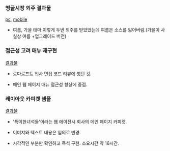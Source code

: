 ### 띵굴시장 외주 결과물 ###

[pc](https://niceplugin.github.io/template/20170907/pc), [mobile](https://niceplugin.github.io/template/20170907/m)

- 여름, 가을 태마 이렇게 두번 외주를 받았었는데 여름은 소스를 잃어버림.(가을이 사실상 여름 +업그레이드 버전)

### 접근성 고려 매뉴 재구현 ###

[결과물](https://niceplugin.github.io/template/20180318)

- 로다로프트 입사 면접 코드 리뷰에 썻던 것.

- 메인 웹 페이지 매뉴 접근성 향상에 중점.

### 레이아웃 카피켓 셈플 ###

[결과물](https://niceplugin.github.io/template/20180321)

- '특이한녀석들'이라는 웹 에이전시 회사의 메인 페이지 카피켓.

- 이미지와 텍스트 내용은 임의로 변경.

- 시각적인 부분만 확인하고 즉석 구현. 소요시간 약 16시간.